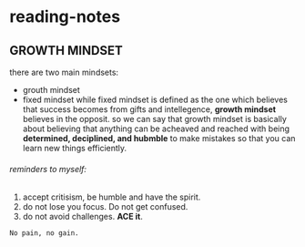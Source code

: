 # reading-notes
## GROWTH MINDSET
there are two main mindsets:
* grouth mindset
* fixed mindset
while fixed mindset is defined as the one which believes that success becomes from gifts and intellegence, **growth mindset** believes in the opposit. so we can say that growth mindset is basically about believing that anything can be acheaved and reached with being **determined, deciplined, and hubmble** to make mistakes so that you can learn new things efficiently.

###### reminders to myself:
1. accept critisism, be humble and have the spirit.
2. do not lose you focus. Do not get confused.
3. do not avoid challenges. **ACE it**.

`No pain, no gain.` 
